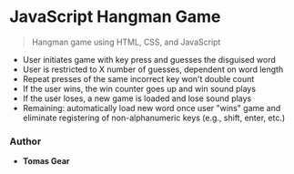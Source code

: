 # JavaScript Hangman Game

> Hangman game using HTML, CSS, and JavaScript 

* User initiates game with key press and guesses the disguised word 
* User is restricted to X number of guesses, dependent on word length
* Repeat presses of the same incorrect key won't double count 
* If the user wins, the win counter goes up and win sound plays
* If the user loses, a new game is loaded and lose sound plays
* Remaining: automatically load new word once user "wins" game and eliminate registering of non-alphanumeric keys (e.g., shift, enter, etc.)

### Author

* **Tomas Gear** 

